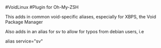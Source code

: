 #VoidLinux
#Plugin for Oh-My-ZSH

This adds in common void-specific aliases, especially for XBPS, the
Void Package Manager

Also adds in an alias for sv to allow for typos from debian users,
i.e 

alias service="sv"


